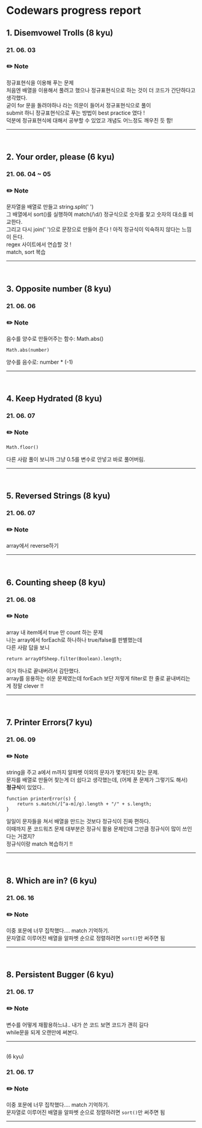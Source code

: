 # Codewars progress report

## 1. Disemvowel Trolls (8 kyu)

### 21. 06. 03

### ✏️ Note

정규표현식을 이용해 푸는 문제  
처음엔 배열을 이용해서 풀려고 했으나 정규표현식으로 하는 것이 더 코드가 간단하다고 생각했다.  
굳이 for 문을 돌려야하나 라는 의문이 들어서 정규표현식으로 풀이  
submit 하니 정규표현식으로 푸는 방법이 best practice 였다 !  
덕분에 정규표현식에 대해서 공부할 수 있었고 개념도 어느정도 깨우친 듯 함!

---

</br>

## 2. Your order, please (6 kyu)

### 21. 06. 04 ~ 05

### ✏️ Note

문자열을 배열로 만들고 string.split(' ')  
그 배열에서 sort()를 실행하여 match(/\d/) 정규식으로 숫자를 찾고 숫자의 대소를 비교한다.  
그리고 다시 join(' ')으로 문장으로 만들어 준다 !
아직 정규식이 익숙하지 않다는 느낌이 든다.  
regex 사이트에서 연습할 것 !  
match, sort 복습

---

</br>

## 3. Opposite number (8 kyu)

### 21. 06. 06

### ✏️ Note

음수를 양수로 만들어주는 함수: Math.abs()

```
Math.abs(number)
```

양수를 음수로: number \* (-1)

---

</br>

## 4. Keep Hydrated (8 kyu)

### 21. 06. 07

### ✏️ Note

```
Math.floor()
```

다른 사람 풀이 보니까 그냥 0.5를 변수로 안넣고 바로 풀어버림.

---

</br>

## 5. Reversed Strings (8 kyu)

### 21. 06. 07

### ✏️ Note

array에서 reverse하기

---

</br>

## 6. Counting sheep (8 kyu)

### 21. 06. 08

### ✏️ Note

array 내 item에서 true 만 count 하는 문제  
나는 array에서 forEach로 하나하나 true/false를 판별했는데  
다른 사람 답을 보니

```
return arrayOfSheep.filter(Boolean).length;
```

이거 하나로 끝내버려서 감탄했다.  
array를 응용하는 쉬운 문제였는데 forEach 보단 저렇게 filter로 한 줄로 끝내버리는 게 정말 clever !!

---

</br>

## 7. Printer Errors(7 kyu)

### 21. 06. 09

### ✏️ Note

string을 주고 a에서 m까지 알파벳 이외의 문자가 몇개인지 찾는 문제.  
문자를 배열로 만들어 찾는게 더 쉽다고 생각했는데, (어제 푼 문제가 그렇기도 해서)  
**정규식**이 있었다..

```
function printerError(s) {
    return s.match(/[^a-m]/g).length + "/" + s.length;
}
```

일일이 문자들을 쳐서 배열을 만드는 것보다 정규식이 진짜 편하다.  
이때까지 푼 코드워즈 문제 대부분은 정규식 활용 문제인데 그만큼 정규식이 많이 쓰인다는 거겠지?  
정규식이랑 match 복습하기 !!

---

</br>

## 8. Which are in? (6 kyu)

### 21. 06. 16

### ✏️ Note

이중 포문에 너무 집착했다.... match 기억하기.  
문자열로 이루어진 배열을 알파벳 순으로 정렬하려면 `sort()`만 써주면 됨

---

</br>

## 8. Persistent Bugger (6 kyu)

### 21. 06. 17

### ✏️ Note

변수를 어떻게 재활용하느냐.. 내가 쓴 코드 보면 코드가 괜히 길다    
while문을 되게 오랜만에 써본다.   

---

</br>
 (6 kyu)

### 21. 06. 17

### ✏️ Note

이중 포문에 너무 집착했다.... match 기억하기.  
문자열로 이루어진 배열을 알파벳 순으로 정렬하려면 `sort()`만 써주면 됨

---

</br>
